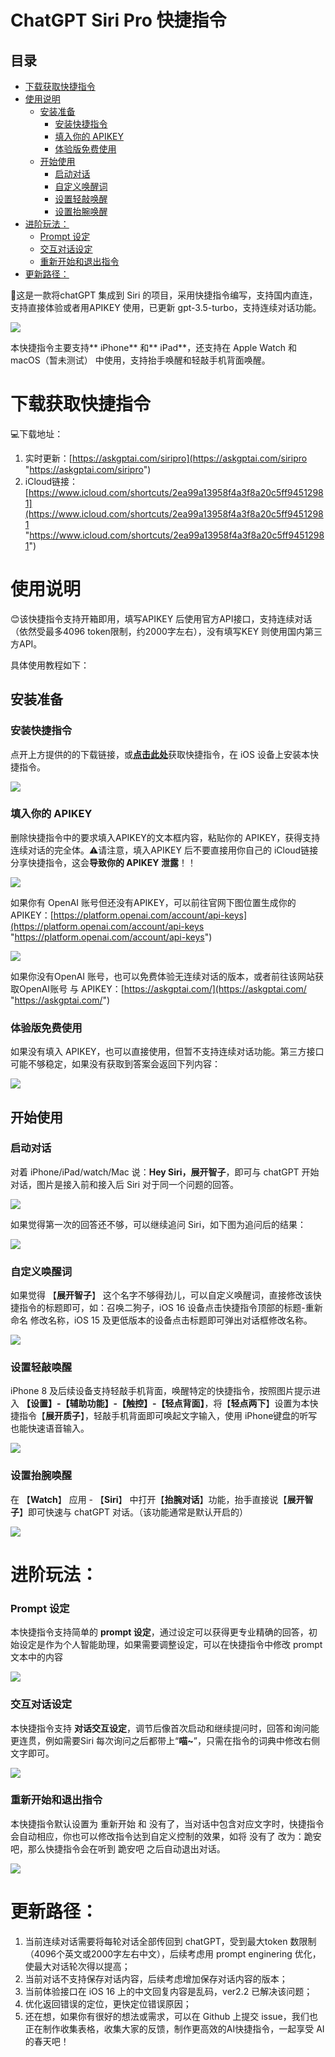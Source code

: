 # ChatGPT Siri Pro 快捷指令

## 目录

-   [下载获取快捷指令](#下载获取快捷指令)
-   [使用说明](#使用说明)
    -   [安装准备](#安装准备)
        -   [安装快捷指令](#安装快捷指令)
        -   [填入你的 APIKEY](#填入你的-APIKEY)
        -   [体验版免费使用](#体验版免费使用)
    -   [开始使用](#开始使用)
        -   [启动对话](#启动对话)
        -   [自定义唤醒词](#自定义唤醒词)
        -   [设置轻敲唤醒](#设置轻敲唤醒)
        -   [设置抬腕唤醒](#设置抬腕唤醒)
-   [进阶玩法：](#进阶玩法)
    -   [Prompt 设定](#Prompt-设定)
    -   [交互对话设定](#交互对话设定)
    -   [重新开始和退出指令](#重新开始和退出指令)
-   [更新路径：](#更新路径)

🎁这是一款将chatGPT 集成到 Siri 的项目，采用快捷指令编写，支持国内直连，支持直接体验或者用APIKEY 使用，已更新 gpt-3.5-turbo，支持连续对话功能。

![](image/image_KmScMTkF8m.png)

本快捷指令主要支持\*\* iPhone\*\* 和\*\* iPad\*\*，还支持在 Apple Watch 和 macOS（暂未测试） 中使用，支持抬手唤醒和轻敲手机背面唤醒。

# 下载获取快捷指令

💻下载地址：

1.  实时更新：[https://askgptai.com/siripro](https://askgptai.com/siripro "https://askgptai.com/siripro")
2.  iCloud链接：[https://www.icloud.com/shortcuts/2ea99a13958f4a3f8a20c5ff94512981](https://www.icloud.com/shortcuts/2ea99a13958f4a3f8a20c5ff94512981 "https://www.icloud.com/shortcuts/2ea99a13958f4a3f8a20c5ff94512981")

# 使用说明

😊该快捷指令支持开箱即用，填写APIKEY 后使用官方API接口，支持连续对话（依然受最多4096 token限制，约2000字左右），没有填写KEY 则使用国内第三方API。

具体使用教程如下：

## 安装准备

### **安装快捷指令**

点开上方提供的的下载链接，或[**点击此处**](https://askgptai.com/siripro "点击此处")获取快捷指令，在 iOS 设备上安装本快捷指令。

![](image/image_uG5WEjdiC1.png)

### **填入你的 APIKEY**

删除快捷指令中的要求填入APIKEY的文本框内容，粘贴你的 APIKEY，获得支持连续对话的完全体。⚠请注意，填入APIKEY 后不要直接用你自己的 iCloud链接分享快捷指令，这会**导致你的 APIKEY 泄露**！！

![](image/image_UauartqvEi.png)

如果你有 OpenAI 账号但还没有APIKEY，可以前往官网下图位置生成你的 APIKEY：[https://platform.openai.com/account/api-keys](https://platform.openai.com/account/api-keys "https://platform.openai.com/account/api-keys")

![](image/image_SwqbHpdmUC.png)

如果你没有OpenAI 账号，也可以免费体验无连续对话的版本，或者前往该网站获取OpenAI账号 与 APIKEY：[https://askgptai.com/](https://askgptai.com/ "https://askgptai.com/")

### **体验版免费使用**

如果没有填入 APIKEY，也可以直接使用，但暂不支持连续对话功能。第三方接口可能不够稳定，如果没有获取到答案会返回下列内容：

![](image/6f476e7af6f9701f8754b22cb461afb_4BLodXj_8c.jpg)

## 开始使用

### **启动对话**

对着 iPhone/iPad/watch/Mac 说：**Hey Siri，展开智子**，即可与 chatGPT 开始对话，图片是接入前和接入后 Siri 对于同一个问题的回答。

![](image/705663e1c9176e4fca0b9056fcadb21_kBOWazsUN0.jpg)

如果觉得第一次的回答还不够，可以继续追问 Siri，如下图为追问后的结果：

![](image/afaef5bd416526d474598643bee6dfa_xOPvTtS46C.jpg)

### **自定义唤醒词**

如果觉得 【**展开智子**】 这个名字不够得劲儿，可以自定义唤醒词，直接修改该快捷指令的标题即可，如：召唤二狗子，iOS 16 设备点击快捷指令顶部的标题-重新命名 修改名称，iOS 15 及更低版本的设备点击标题即可弹出对话框修改名称。

![](image/image_1eK7y6JaH1.png)

### **设置轻敲唤醒**

iPhone 8 及后续设备支持轻敲手机背面，唤醒特定的快捷指令，按照图片提示进入 **【设置】-【辅助功能】-【触控】-【轻点背面】**，将【**轻点两下**】设置为本快捷指令【**展开质子**】，轻敲手机背面即可唤起文字输入，使用 iPhone键盘的听写也能快速语音输入。

![](image/c288b5ecb223e95dd186e2c8ebb68ef_qx_dC3i-2i.jpg)

### **设置抬腕唤醒**

在 【**Watch**】 应用 - 【**Siri**】 中打开【**抬腕对话**】功能，抬手直接说【**展开智子**】即可快速与 chatGPT 对话。（该功能通常是默认开启的）

![](image/a65bc8ef1f852dbeca879b033e8903f_Kk1CPFlWye.jpg)

# 进阶玩法：

### **Prompt 设定**

本快捷指令支持简单的 **prompt 设定**，通过设定可以获得更专业精确的回答，初始设定是作为个人智能助理，如果需要调整设定，可以在快捷指令中修改 prompt 文本中的内容

![](image/image_CDZHFp6a2e.png)

### **交互对话**设定

本快捷指令支持 **对话交互设定**，调节后像首次启动和继续提问时，回答和询问能更连贯，例如需要Siri 每次询问之后都带上“**喵\~**”，只需在指令的词典中修改右侧文字即可。

![](image/faa100933f44aaebd821753e409a831_pBjot30nGM.jpg)

### **重新开始和退出指令**

本快捷指令默认设置为 重新开始 和 没有了，当对话中包含对应文字时，快捷指令会自动相应，你也可以修改指令达到自定义控制的效果，如将 没有了 改为：跪安吧，那么快捷指令会在听到 跪安吧 之后自动退出对话。

![](image/cfe23807baa05e8a464a4df11e06165_9GlE0hS_3d.jpg)

# 更新路径：

1.  当前连续对话需要将每轮对话全部传回到 chatGPT，受到最大token 数限制（4096个英文或2000字左右中文），后续考虑用 prompt enginering 优化，使最大对话轮次得以提高；
2.  当前对话不支持保存对话内容，后续考虑增加保存对话内容的版本；
3.  当前体验接口在 iOS 16 上的中文回复内容是乱码，ver2.2 已解决该问题；
4.  优化返回错误的定位，更快定位错误原因；
5.  还在想，如果你有很好的想法或需求，可以在 Github 上提交 issue，我们也正在制作收集表格，收集大家的反馈，制作更高效的AI快捷指令，一起享受 AI 的春天吧！

